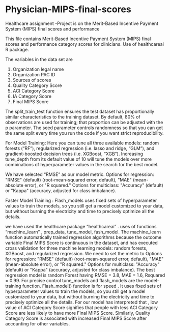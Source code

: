 # Physician-MIPS-final-scores
Healthcare assignment -Project is on the Merit-Based Incentive Payment System (MIPS) final scores and performance 

This file contains Merit-Based Incentive Payment System (MIPS) final scores and performance category scores for clinicians.
Use of healthcareai R package.

The variables in the data set are
1.	Organization legal name	
2.	Organization PAC ID	
3.	Sources of scores	
4.	Quality Category Score	
5.	ACI Category Score	
6.	IA Category Score	
7.	Final MIPS Score

The split_train_test function ensures the test dataset has proportionally similar characteristics to the training dataset. By default, 80% of observations are used for training; that proportion can be adjusted with the p parameter. The seed parameter controls randomness so that you can get the same split every time you run the code if you want strict reproducibility.

For  Model Training: Here you can tune all three available models: random forests (“RF”), regularized regression (i.e. lasso and ridge, “GLM”), and gradient-boosted decision trees (i.e. XGBoost, “XGB”). Increasing tune_depth from its default value of 10 will tune the models over more combinations of hyperparameter values in the search for the best model.

We have selected “RMSE” as our model metric. Options for regression: "RMSE" (default) (root-mean-squared error, default), "MAE" (mean-absolute error), or "R squared." Options for multiclass: "Accuracy" (default) or "Kappa" (accuracy, adjusted for class imbalance).

Faster Model Training : Flash_models uses fixed sets of hyperparameter values to train the models, so you still get a model customized to your data, but without burning the electricity and time to precisely optimize all the details.

we have used the healthcare package “healthcareai” .
uses of functions “machine_learn” , prep_data, tune_model, fash_model.
The machine_learn function automatically trained regression algorithms because the outcome variable Final MIPS Score is continuous in the dataset, and has executed cross validation for three machine learning models: random forests, XGBoost, and regularized regression.
We need to set the metric to Options for regression: "RMSE" (default) (root-mean-squared error, default), "MAE" (mean-absolute error), or "R squared." Options for multiclass: "Accuracy" (default) or "Kappa" (accuracy, adjusted for class imbalance).
The best regression model is random Forest having  RMSE = 3.8, MAE = 1.6,  Rsquared = 0.99.
For precise control tune_models and flash_models are the model-training function. Flash_model() function is for speed . It uses fixed sets of hyperparameter values to train the models, so you still get a model customized to your data, but without burning the electricity and time to precisely optimize all the details.
For our model has interpreted that , low value of ACI Category Score signifies that people with less ACI Category Score are less likely to have more Final MIPS Score. Similarly, Quality Category Score is associated with increased Final MIPS Score after accounting for other variables.
